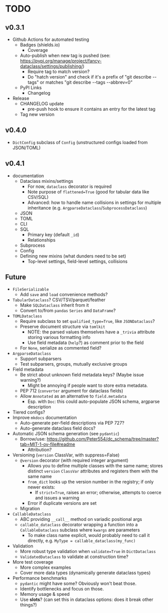 # TODO

## v0.3.1

- Github Actions for automated testing
  - Badges (shields.io)
    - Coverage
  - Auto-publish when new tag is pushed (see: https://pypi.org/manage/project/fancy-dataclass/settings/publishing/)
      - Require tag to match version?
      - Do "hatch version" and check if it's a prefix of "git describe --tags" or matches "git describe --tags --abbrev=0"
  - PyPI Links
    - Changelog
- Release
  - CHANGELOG update
    - pre-push hook to ensure it contains an entry for the latest tag
  - Tag new version

## v0.4.0

- `DictConfig` subclass of `Config` (unstructured configs loaded from JSON/TOML)

## v0.4.1

- documentation
  - Dataclass mixins/settings
    - For now, `dataclass` decorator is required
    - Note purpose of `flattened=True` (good for tabular data like CSV/SQL)
    - Advanced: how to handle name collisions in settings for multiple inheritance (e.g. `ArgparseDataclass`/`SubprocessDataclass`)
  - JSON
  - TOML
  - CLI
  - SQL
    - Primary key (default `_id`)
    - Relationships
  - Subprocess
  - Config
  - Defining new mixins (what dunders need to be set)
    - Top-level settings, field-level settings, collisions

## Future

- `FileSerializable`
  - Add `save` and `load` convenience methods?
- `TabularDataclass`? CSV/TSV/parquet/feather
  - Make `SQLDataclass` inherit from it
  - Convert to/from `pandas` `Series` and `DataFrame`?
- `TOMLDataclass`
  - Require subclass to set `qualified_type=True`, like `JSONDataclass`?
  - Preserve document structure via `tomlkit`
    - NOTE: the parsed values themselves have a `_trivia` attribute storing various formatting info
    - Use field metadata (`help`?) as comment prior to the field
  - For `None`, serialize as commented field?
- `ArgparseDataclass`
  - Support subparsers
  - Test subparsers, groups, mutually exclusive groups
- Field metadata
  - Be strict about unknown field metadata keys? (Maybe issue warning?)
    - Might be annoying if people want to store extra metadata.
  - PEP 712 (`converter` argument for dataclass fields)
  - Allow `Annotated` as an alternative to `field.metadata`
    - Esp. with `Doc`: this could auto-populate JSON schema, argparse description
- Tiered configs?
- Improve `mkdocs` documentation
  - Auto-generate per-field descriptions via PEP 727?
  - Auto-generate dataclass field docs?
- Automatic JSON schema generation (see `pydantic`)
  - Borrow/use: https://github.com/Peter554/dc_schema/tree/master?tab=MIT-1-ov-file#readme
    - Attribution?
- Versioning (`version` ClassVar, with suppress=False)
  - `@version` decorator (with required integer argument)
    - Allows you to define multiple classes with the same name; stores distinct `version` `ClassVar` attributes and registers them with the same name
    - `from_dict` looks up the version number in the registry; if only newer exists:
      - If `strict=True`, raises an error; otherwise, attempts to coerce and issues a warning
    - Error if duplicate versions are set
  - Migration
- `CallableDataclass`
  - ABC providing `__call__` method on variadic positional args
  - `callable_dataclass` decorator wrapping a function into a `CallableDataclass` subclass where `kwargs` are parameters
    - To make class name explicit, would probably need to call it directly, e.g. `MyType = callable_dataclass(my_func)`
- Validation
  - More robust type validation when `validate=True` in `DictDataclass`
  - `ValidatedDataclass` to validate at construction time?
- More test coverage
  - More complex examples
  - Cover more data types (dynamically generate dataclass types)
- Performance benchmarks
  - `pydantic` might have some? Obviously won't beat those.
  - Identify bottlenecks and focus on those.
  - Memory usage & speed
  - Use __slots__? (can set this in dataclass options: does it break other things?)

